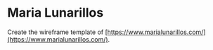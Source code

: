 # Maria Lunarillos

Create the wireframe template of [https://www.marialunarillos.com/](https://www.marialunarillos.com/).
